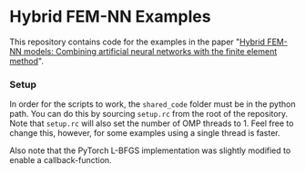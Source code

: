 # Hybrid FEM-NN Examples

This repository contains code for the examples in the paper "[Hybrid FEM-NN models: Combining artificial neural networks with the finite element method](https://doi.org/10.1016/j.jcp.2021.110651)".

### Setup

In order for the scripts to work, the `shared_code` folder must be in the python path.
You can do this by sourcing `setup.rc` from the root of the repository.
Note that `setup.rc` will also set the number of OMP threads to 1.
Feel free to change this, however, for some examples using a single thread is faster.

Also note that the PyTorch L-BFGS implementation was slightly modified to enable a callback-function.

